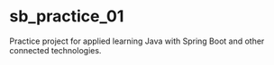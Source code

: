 # sb_practice_01
Practice project for applied learning Java with Spring Boot and other connected technologies.

